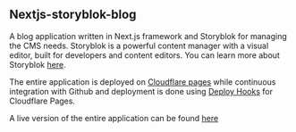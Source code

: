 ## Nextjs-storyblok-blog

A blog application written in Next.js framework and Storyblok for managing the CMS needs. Storyblok is a powerful content manager with a visual editor, built for developers and content editors. You can learn more about Storyblok [here](https://www.storyblok.com/). 

The entire application is deployed on [Cloudflare pages](https://pages.cloudflare.com/) while continuous integration with Github and deployment is done using [Deploy Hooks](https://blog.cloudflare.com/introducing-deploy-hooks-for-cloudflare-pages/) for Cloudflare Pages.

A live version of the entire application can be found [here](https://nextjs-storyblok-blog-dc5.pages.dev/)

